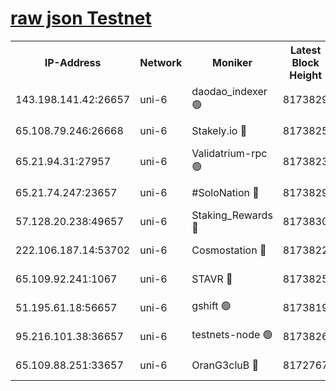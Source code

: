 [raw json Testnet](https://rpc-check.junot.stavr.tech/junot/rpc-junot-result.json)
=


<table><tr><th>IP-Address</th><th>Network</th><th>Moniker</th><th>Latest Block Height</th><th>Earliest Block Height</th><th>Catching Up</th><th>Tx Index</th><th>Voting Power</th><th>Scan Time</th></tr><tr><td>143.198.141.42:26657</td><td>uni-6</td><td>daodao_indexer 🟢</td><td>8173829</td><td>1</td><td>False</td><td>off</td><td>0</td><td>2024-02-20T21:34:09.611703905UTC</td></tr><tr><td>65.108.79.246:26668</td><td>uni-6</td><td>Stakely.io 🔴</td><td>8173825</td><td>1570872</td><td>False</td><td>on</td><td>11</td><td>2024-02-20T21:33:57.656651710UTC</td></tr><tr><td>65.21.94.31:27957</td><td>uni-6</td><td>Validatrium-rpc 🟢</td><td>8173823</td><td>2943363</td><td>False</td><td>on</td><td>0</td><td>2024-02-20T21:33:52.911286489UTC</td></tr><tr><td>65.21.74.247:23657</td><td>uni-6</td><td>#SoloNation 🔴</td><td>8173829</td><td>5208001</td><td>False</td><td>on</td><td>112</td><td>2024-02-20T21:34:08.618512549UTC</td></tr><tr><td>57.128.20.238:49657</td><td>uni-6</td><td>Staking_Rewards 🔴</td><td>8173830</td><td>6514618</td><td>False</td><td>on</td><td>1008</td><td>2024-02-20T21:34:10.013978859UTC</td></tr><tr><td>222.106.187.14:53702</td><td>uni-6</td><td>Cosmostation 🔴</td><td>8173822</td><td>7473037</td><td>False</td><td>on</td><td>109003</td><td>2024-02-20T21:33:50.454642138UTC</td></tr><tr><td>65.109.92.241:1067</td><td>uni-6</td><td>STAVR 🔴</td><td>8173825</td><td>7502372</td><td>False</td><td>on</td><td>6054</td><td>2024-02-20T21:33:57.321454484UTC</td></tr><tr><td>51.195.61.18:56657</td><td>uni-6</td><td>gshift 🟢</td><td>8173819</td><td>7691417</td><td>False</td><td>on</td><td>0</td><td>2024-02-20T21:33:38.802623784UTC</td></tr><tr><td>95.216.101.38:36657</td><td>uni-6</td><td>testnets-node 🟢</td><td>8173826</td><td>8116304</td><td>False</td><td>on</td><td>0</td><td>2024-02-20T21:34:00.101969434UTC</td></tr><tr><td>65.109.88.251:33657</td><td>uni-6</td><td>OranG3cluB 🔴</td><td>8172767</td><td>8146563</td><td>False</td><td>on</td><td>11</td><td>2024-02-20T21:34:14.456241848UTC</td></tr></table>